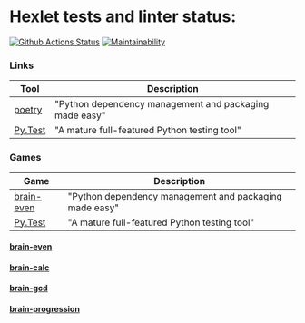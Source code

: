 # Hexlet tests and linter status:

[![Github Actions Status](https://github.com/noreplyyyy/python-project-49/workflows/hexlet-check/badge.svg)](https://github.com/noreplyyyy/python-project-49/actions)
[![Maintainability](https://api.codeclimate.com/v1/badges/ae622f279bc49ff6815b/maintainability)](https://codeclimate.com/github/noreplyyyy/python-project-49/maintainability)


### Links

| Tool                                                                        | Description                                             |
|-----------------------------------------------------------------------------|---------------------------------------------------------|
| [poetry](https://poetry.eustace.io/)                                        | "Python dependency management and packaging made easy"  |
| [Py.Test](https://pytest.org)                                               | "A mature full-featured Python testing tool"            |

### Games

| Game                                                                        | Description                                             |
|-----------------------------------------------------------------------------|---------------------------------------------------------|
| [brain-even]([https://poetry.eustace.io/](https://asciinema.org/a/jI1Vb92M909QklLZ4Litlmu92))                                        | "Python dependency management and packaging made easy"  |
| [Py.Test](https://pytest.org)                                               | "A mature full-featured Python testing tool"            |



<h4><a href="https://asciinema.org/a/jI1Vb92M909QklLZ4Litlmu92">brain-even</a></h4>
<h4><a href="https://asciinema.org/a/Ya5PbzKqxp7o7A1F7EYYPJqat">brain-calc</a></h4>
<h4><a href="https://asciinema.org/a/c13AuDzjV94L5mTtgaii4yK2f">brain-gcd</a></h4>
<h4><a href="https://asciinema.org/a/zmhBdxlgIuhcIYvCADoDllMgH">brain-progression</a></h4>
